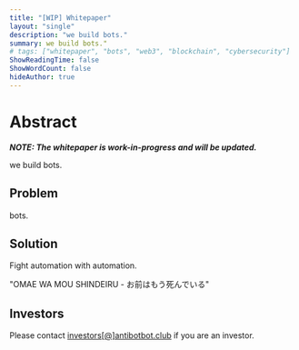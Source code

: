 ```yaml
---
title: "[WIP] Whitepaper"
layout: "single"
description: "we build bots."
summary: we build bots."
# tags: ["whitepaper", "bots", "web3", "blockchain", "cybersecurity"]
ShowReadingTime: false
ShowWordCount: false
hideAuthor: true
---
```


# Abstract

__*NOTE: The whitepaper is work-in-progress and will be updated.*__

we build bots.

## Problem

bots. 


## Solution

Fight automation with automation.

"OMAE WA MOU SHINDEIRU - お前はもう死んでいる" 

## Investors

Please contact [investors[@]antibotbot.club](mailt:investors@antibotbot.club) if you are an investor.
